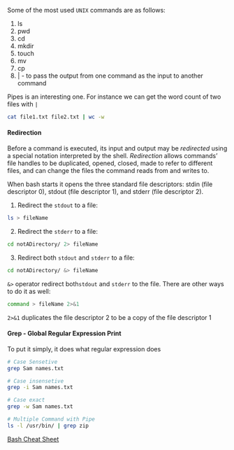Some of the most used `UNIX` commands are as follows:
1. ls
2. pwd
3. cd
4. mkdir
5. touch
6. mv
7. cp
8. | - to pass the output from one command as the input to another command

Pipes is an interesting one. For instance we can get the word count of two files with `|`
```bash
cat file1.txt file2.txt | wc -w
```

#### Redirection
Before a command is executed, its input and output may be _redirected_ using a special notation interpreted by the shell. _Redirection_ allows commands’ file handles to be duplicated, opened, closed, made to refer to different files, and can change the files the command reads from and writes to.

When bash starts it opens the three standard file descriptors: stdin (file descriptor 0), stdout (file descriptor 1), and stderr (file descriptor 2).

1. Redirect the `stdout` to a file:
```bash
ls > fileName
```
2. Redirect the `stderr` to a file:
```bash
cd notADirectory/ 2> fileName
```
3. Redirect both `stdout` and `stderr` to a file:
```bash
cd notADirectory/ &> fileName
```
`&>` operator redirect both`stdout` and `stderr` to the file.
There are other ways to do it as well:
```bash
command > fileName 2>&1  
```
`2>&1` duplicates the file descriptor 2 to be a copy of the file descriptor 1

#### Grep - Global Regular Expression Print
To put it simply, it does what regular expression does
```bash
# Case Sensetive
grep Sam names.txt

# Case insensetive
grep -i Sam names.txt

# Case exact
grep -w Sam names.txt

# Multiple Command with Pipe
ls -l /usr/bin/ | grep zip
```

[Bash Cheat Sheet](https://devhints.io/bash)
